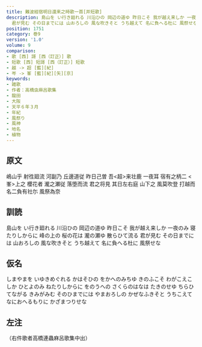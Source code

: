 ```yaml
---
title: 難波經宿明日還来之時歌一首[并短歌]
description: 島山を い行き廻れる 川沿ひの 岡辺の道ゆ 昨日こそ 我が越え来しか 一夜のみ 寝たりしからに 峰の上の 桜の花は 瀧の瀬ゆ 散らひて流る
  君が見む その日までには 山おろしの 風な吹きそと うち越えて 名に負へる杜に 風祭せな
position: 1751
category: 巻9
version: '1.0'
volume: 9
comparison:
- 歌 [西] 謌 [西（訂正）] 歌
- 短歌 [西] 短謌 [西（訂正）] 短歌
- 越 -> 超 [藍][紀]
- 岑 -> 峯 [藍][紀][矢][京]
keywords:
- 雑歌
- 作者：高橋虫麻呂歌集
- 龍田
- 大阪
- 天平６年３月
- 年紀
- 風祭り
- 風神
- 地名
- 植物
---
```


## 原文

嶋山乎 射徃廻流 河副乃 丘邊道従 昨日己曽 吾<超>来壮鹿 一夜耳 宿有之柄二 <峯>上之 櫻花者 瀧之瀬従 落堕而流 君之将見 其日左右庭 山下之 風莫吹登 打越而 名二負有社尓 風祭為奈

## 訓読

島山を い行き廻れる 川沿ひの 岡辺の道ゆ 昨日こそ 我が越え来しか 一夜のみ 寝たりしからに 峰の上の 桜の花は 瀧の瀬ゆ 散らひて流る 君が見む その日までには 山おろしの 風な吹きそと うち越えて 名に負へる杜に 風祭せな

## 仮名

しまやまを いゆきめぐれる かはそひの をかへのみちゆ きのふこそ わがこえこしか ひとよのみ ねたりしからに をのうへの さくらのはなは たきのせゆ ちらひてながる きみがみむ そのひまでには やまおろしの かぜなふきそと うちこえて なにおへるもりに かざまつりせな

## 左注

（右件歌者高橋連蟲麻呂歌集中出）
